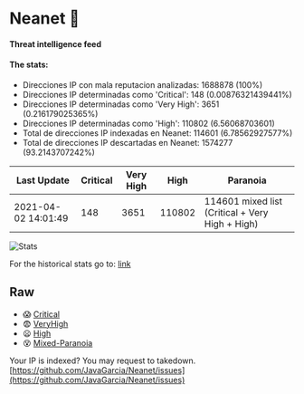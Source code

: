 # Neanet :hocho:
#### Threat intelligence feed
#### The stats:

- Direcciones IP con mala reputacion analizadas: 1688878 (100%)
- Direcciones IP determinadas como 'Critical':  148 (0.00876321439441%)
- Direcciones IP determinadas como 'Very High':  3651 (0.216179025365%)
- Direcciones IP determinadas como 'High':  110802 (6.56068703601)
- Total de direcciones IP indexadas en Neanet:  114601 (6.78562927577%)
- Total de direcciones IP descartadas en Neanet:  1574277 (93.2143707242%)

| Last Update | Critical | Very High | High | Paranoia |
| --- | --- | --- | --- | --- |
| 2021-04-02 14:01:49 | 148 | 3651 | 110802 | 114601 mixed list (Critical + Very High + High)|

![Stats](https://docs.google.com/spreadsheets/d/e/2PACX-1vSnaNMIXVabIpDJjufMlzH7poXnshF3mgd8Is1g9ytUEzVsP5my4Trn8f-xkoLLQ38xpL3HtmUexLo6/pubchart?oid=501124687&format=image)

For the historical stats go to: [link](/stats.csv)
## Raw
- :scream: [Critical](https://raw.githubusercontent.com/JavaGarcia/Neanet/master/blacklists/neanet_critical.txt)
- :fearful: [VeryHigh](https://raw.githubusercontent.com/JavaGarcia/Neanet/master/blacklists/neanet_veryHigh.txtt)
- :frowning: [High](https://raw.githubusercontent.com/JavaGarcia/Neanet/master/blacklists/neanet_high.txt)
- :dizzy_face: [Mixed-Paranoia](https://raw.githubusercontent.com/JavaGarcia/Neanet/master/blacklists/neanet_all.txt)


Your IP is indexed? You may request to takedown. [https://github.com/JavaGarcia/Neanet/issues](https://github.com/JavaGarcia/Neanet/issues)





















































































































































































































































































































































































































































































































































































































































































































































































































































































































































































































































































































































































































































































































































































































































































































































































































































































































































































































































































































































































































































































































































































































































































































































































































































































































































































































































































































































































































































































































































































































































































































































































































































































































































































































































































































































































































































































































































































































































































































































































































































































































































































































































































































































































































































































































































































































































































































































































































































































































































































































































































































































































































































































































































































































































































































